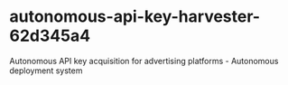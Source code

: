 # autonomous-api-key-harvester-62d345a4
Autonomous API key acquisition for advertising platforms - Autonomous deployment system
